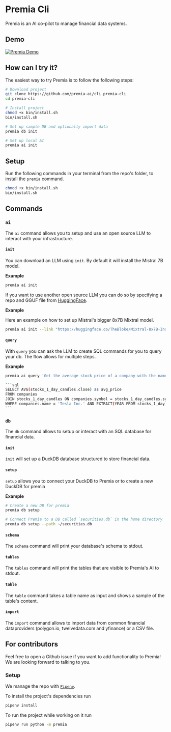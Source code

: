 # Premia Cli

Premia is an AI co-pilot to manage financial data systems.

## Demo

[![Premia Demo](https://cdn.loom.com/sessions/thumbnails/9dad48f3775d4fa0ba76df6e65765cf9-with-play.gif)](https://www.loom.com/embed/9dad48f3775d4fa0ba76df6e65765cf9?sid=0f640b6c-f8f0-4d41-9806-82e8dcee5d86)

## How can I try it?

The easiest way to try Premia is to follow the following steps:

```sh
# Download project
git clone https://github.com/premia-ai/cli premia-cli
cd premia-cli

# Install project
chmod +x bin/install.sh
bin/install.sh

# Set up sample DB and optionally import data
premia db init

# Set up local AI
premia ai init
```

## Setup

Run the following commands in your terminal from the repo's folder, to install the `premia` command.

```sh
chmod +x bin/install.sh
bin/install.sh
```

## Commands

### `ai`

The `ai` command allows you to setup and use an open source LLM to interact with your infrastructure.

#### `init`

You can download an LLM using `init`. By default it will install the Mistral 7B model.

**Example**

```sh
premia ai init
```

If you want to use another open source LLM you can do so by specifying a repo and GGUF file from [HuggingFace](https://huggingface.co).

**Example**

Here an example on how to set up Mistral's bigger 8x7B Mixtral model.

```sh
premia ai init --link "https://huggingface.co/TheBloke/Mixtral-8x7B-Instruct-v0.1-GGUF/blob/main/mixtral-8x7b-instruct-v0.1.Q4_K_M.gguf"
```

#### `query`

With `query` you can ask the LLM to create SQL commands for you to query your db. The flow allows for multiple steps.

**Example**
````sh
premia ai query 'Get the average stock price of a company with the name "Tesla Inc." for the year 2024'

```sql
SELECT AVG(stocks_1_day_candles.close) as avg_price
FROM companies
JOIN stocks_1_day_candles ON companies.symbol = stocks_1_day_candles.symbol
WHERE companies.name = 'Tesla Inc.' AND EXTRACT(YEAR FROM stocks_1_day_candles.bucket) = 2024;
```
````

### `db`

The `db` command allows to setup or interact with an SQL database for financial data.

#### `init`

`init` will set up a DuckDB database structured to store financial data.

#### `setup`

`setup` allows you to connect your DuckDB to Premia or to create a new DuckDB for premia

**Example**

```sh
# Create a new DB for premia
premia db setup

# Connect Premia to a DB called `securities.db` in the home directory
premia db setup --path ~/securities.db
```

#### `schema`

The `schema` command will print your database's schema to stdout.

#### `tables`

The `tables` command will print the tables that are visible to Premia's AI to stdout.

#### `table`

The `table` command takes a table name as input and shows a sample of the table's content.

#### `import`

The `import` command allows to import data from common financial dataproviders (polygon.io, twelvedata.com and yfinance) or a CSV file.

## For contributors

Feel free to open a Github issue if you want to add functionality to Premia! We are looking forward to talking to you.

### Setup

We manage the repo with [`Pipenv`](https://pipenv.pypa.io/en/latest/#install-pipenv-today).

To install the project's dependencies run

```sh
pipenv install
```

To run the project while working on it run

```sh
pipenv run python -m premia
```

